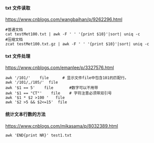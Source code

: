 #### txt 文件读取
https://www.cnblogs.com/wangbaihan/p/9262296.html
```
#普通文档
cat testMet100.txt | awk -F ' ' '{print $10}'|sort| uniq -c
#压缩文档
zcat testMet100.txt.gz | awk -F ' ' '{print $10}'|sort| uniq -c
```
#### txt 文件处理
https://www.cnblogs.com/emanlee/p/3327576.html
```
awk '/101/'    file      # 显示文件file中包含101的匹配行。 
awk '/101/,/105/'  file 
awk '$1 == 5'    file       #数字可以不用带
awk '$1 == "CT"'    file    # 字符注意必须带双引号 
awk '$1 * $2 >100 '   file  
awk '$2 >5 && $2<=15'  file
```
#### 统计文本行数的方法
https://www.cnblogs.com/mikasama/p/8032389.html
```
awk 'END{print NR}' test1.txt
```

